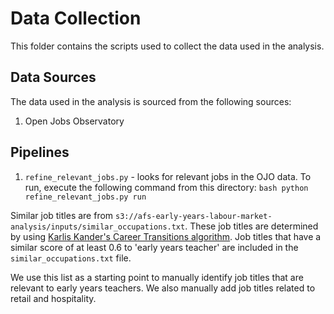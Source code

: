 # Data Collection

This folder contains the scripts used to collect the data used in the analysis.

## Data Sources

The data used in the analysis is sourced from the following sources:

1. Open Jobs Observatory

## Pipelines

1. `refine_relevant_jobs.py` - looks for relevant jobs in the OJO data. To run, execute the following command from this directory:
   `bash python refine_relevant_jobs.py run `

Similar job titles are from `s3://afs-early-years-labour-market-analysis/inputs/similar_occupations.txt`. These job titles are determined by using [Karlis Kander's Career Transitions algorithm](https://github.com/nestauk/mapping-career-causeways). Job titles that have a similar score of at least 0.6 to 'early years teacher' are included in the `similar_occupations.txt` file.

We use this list as a starting point to manually identify job titles that are relevant to early years teachers. We also manually add job titles related to retail and hospitality.
